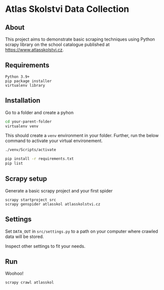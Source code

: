 
# Atlas Skolstvi Data Collection

## About

This project aims to demonstrate basic scraping techniques using Python scrapy library on the school catalogue published at https://www.atlasskolstvi.cz.

## Requirements

```
Python 3.9+
pip package installer
virtualenv library
```

## Installation

Go to a folder and create a pyhon

```bash
cd your-parent-folder
virtualenv venv
```
This should create a `venv` environment in your folder.
Further, run  the below command to activate your virtual environement.

```bash
./venv/Scripts/activate

pip install -r requirements.txt
pip list
```

## Scrapy setup

Generate a basic scrapy project and your first spider

```
scrapy startproject src
scrapy genspider atlasskol atlasskolstvi.cz

```

## Settings 

Set `DATA_OUT` in `src/settings.py` to a path on your computer where crawled data will be stored.

Inspect other settings to fit your needs.


## Run

Woohoo!

```
scrapy crawl atlasskol
```